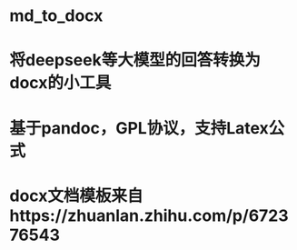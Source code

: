 # md_to_docx

# 将deepseek等大模型的回答转换为docx的小工具

# 基于pandoc，GPL协议，支持Latex公式

# docx文档模板来自https://zhuanlan.zhihu.com/p/672376543
